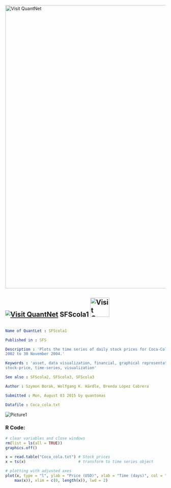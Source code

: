 
[<img src="https://github.com/QuantLet/Styleguide-and-FAQ/blob/master/pictures/banner.png" width="888" alt="Visit QuantNet">](http://quantlet.de/)

## [<img src="https://github.com/QuantLet/Styleguide-and-FAQ/blob/master/pictures/qloqo.png" alt="Visit QuantNet">](http://quantlet.de/) **SFScola1** [<img src="https://github.com/QuantLet/Styleguide-and-FAQ/blob/master/pictures/QN2.png" width="60" alt="Visit QuantNet 2.0">](http://quantlet.de/)

```yaml

Name of QuantLet : SFScola1

Published in : SFS

Description : 'Plots the time series of daily stock prices for Coca-Cola company from 1 January
2002 to 30 November 2004.'

Keywords : 'asset, data visualization, financial, graphical representation, plot, price,
stock-price, time-series, visualization'

See also : SFScola2, SFScola3, SFScola3

Author : Szymon Borak, Wolfgang K. Härdle, Brenda López Cabrera

Submitted : Mon, August 03 2015 by quantomas

Datafile : Coca_cola.txt

```

![Picture1](SFScola1-1.png)


### R Code:
```r
# clear variables and close windows
rm(list = ls(all = TRUE))
graphics.off()

x = read.table("Coca_cola.txt") # Stock prices
x = ts(x)                       # transform to time series object

# plotting with adjusted axes
plot(x, type = "l", ylab = "Price (USD)", xlab = "Time (days)", col = "blue", ylim = c(min(x), 
    max(x)), xlim = c(0, length(x)), lwd = 2)
```

